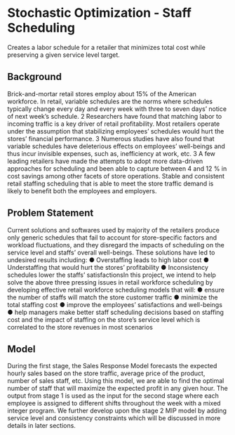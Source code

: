 # Stochastic Optimization - Staff Scheduling
Creates a labor schedule for a retailer that minimizes total cost while preserving a given service level target.

## Background

Brick-and-mortar retail stores employ about 15% of the American workforce. In retail, variable schedules are the norms where schedules typically change every day and every week with three to seven days’ notice of next week’s schedule. 2​ ​Researchers have found that matching labor to incoming traffic is a key driver of retail profitability. Most retailers operate under the assumption that stabilizing employees’ schedules would hurt the stores’ financial performance. 3​ ​Numerous studies have also found that variable schedules have deleterious effects on employees’ well-beings and thus incur invisible expenses, such as, inefficiency at work, etc.
3​ ​A few leading retailers have made the attempts to adopt more data-driven approaches for scheduling and been able to capture between 4 and 12 % in cost savings among other facets of store operations. S​table and consistent retail staffing scheduling that is able to meet the store traffic demand is likely to benefit both the employees and employers.

## Problem Statement

​Current solutions and softwares used by majority of the retailers produce only generic schedules that fail to account for store-specific factors and workload fluctuations, and they disregard the impacts of scheduling on the service level and staffs’ overall well-beings. These solutions have led to undesired results including:
● Overstaffing leads to high labor cost
● Understaffing that would hurt the stores’ profitability
● Inconsistency schedules lower the staffs’ satisfactions
​In this project, we intend to help solve the above three pressing issues in retail workforce scheduling by developing effective retail workforce scheduling models that will:
● ensure the number of staffs will match the store customer traffic
● minimize the total staffing cost
● improve the employees’ satisfactions and well-beings
● help managers make better staff scheduling decisions based on staffing cost and the
impact of staffing on the store’s service level which is correlated to the store revenues in most scenarios

## Model

During the first stage, the Sales Response Model forecasts the expected hourly sales based on the store traffic, average price of the product, number of sales staff, etc. Using this model, we are able to find the optimal number of staff that will maximize the expected profit in any given hour. The output from stage 1 is used as the input for the second stage where each employee is assigned to different shifts throughout the week with a mixed integer program. We further develop upon the stage 2 MIP model by adding service level and consistency constraints which will be discussed in more details in later sections.


